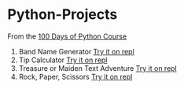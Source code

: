 # Python-Projects
From the [100 Days of Python Course](https://www.100daysofpython.dev/)
1. Band Name Generator [Try it on repl](https://repl.it/@aaronn2/day-1-band-name-generator#main.py)
2. Tip Calculator [Try it on repl](https://repl.it/@aaronn2/tip-calculator#main.py)
3. Treasure or Maiden Text Adventure [Try it on repl](https://repl.it/@aaronn2/treasure-island-start#main.py)
4. Rock, Paper, Scissors [Try it on repl](https://repl.it/@aaronn2/rock-paper-scissors#main.py)
